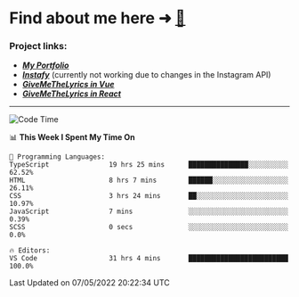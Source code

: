 # Find about me here ➜ [🧑](https://pauabella.dev)

### Project links:
- ***[My Portfolio](https://pauabella.dev)***
- ***[Instafy](https://instafy.me)*** (currently not working due to changes in the Instagram API)
- ***[GiveMeTheLyrics in Vue](https://lyrics.pauabella.dev)***
- ***[GiveMeTheLyrics in React](https://pauabella.dev/GiveMeTheLyrics)***

---
<!--START_SECTION:waka-->
![Code Time](http://img.shields.io/badge/Code%20Time-1%2C026%20hrs%2051%20mins-blue)

📊 **This Week I Spent My Time On** 

```text
💬 Programming Languages: 
TypeScript               19 hrs 25 mins      ███████████████░░░░░░░░░░   62.52% 
HTML                     8 hrs 7 mins        ██████░░░░░░░░░░░░░░░░░░░   26.11% 
CSS                      3 hrs 24 mins       ██░░░░░░░░░░░░░░░░░░░░░░░   10.97% 
JavaScript               7 mins              ░░░░░░░░░░░░░░░░░░░░░░░░░   0.39% 
SCSS                     0 secs              ░░░░░░░░░░░░░░░░░░░░░░░░░   0.0%

🔥 Editors: 
VS Code                  31 hrs 4 mins       █████████████████████████   100.0%

```


 Last Updated on 07/05/2022 20:22:34 UTC
<!--END_SECTION:waka-->
